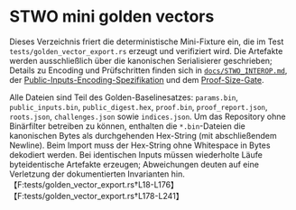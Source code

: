 # STWO mini golden vectors

Dieses Verzeichnis friert die deterministische Mini-Fixture ein, die im Test
`tests/golden_vector_export.rs` erzeugt und verifiziert wird. Die Artefakte
werden ausschließlich über die kanonischen Serialisierer geschrieben; Details
zu Encoding und Prüfschritten finden sich in
[`docs/STWO_INTEROP.md`](../../docs/STWO_INTEROP.md), der
[Public-Inputs-Encoding-Spezifikation](../../docs/PUBLIC_INPUTS_ENCODING.md)
und dem [Proof-Size-Gate](../../docs/PROOF_SIZE_GATE.md).

Alle Dateien sind Teil des Golden-Baselinesatzes: `params.bin`,
`public_inputs.bin`, `public_digest.hex`, `proof.bin`, `proof_report.json`,
`roots.json`, `challenges.json` sowie `indices.json`. Um das Repository ohne
Binärfilter betreiben zu können, enthalten die `*.bin`-Dateien die kanonischen
Bytes als durchgehenden Hex-String (mit abschließendem Newline). Beim Import
muss der Hex-String ohne Whitespace in Bytes dekodiert werden. Bei identischen
Inputs müssen wiederholte Läufe byteidentische Artefakte erzeugen; Abweichungen
deuten auf eine Verletzung der dokumentierten Invarianten hin.【F:tests/golden_vector_export.rs†L18-L176】【F:tests/golden_vector_export.rs†L178-L241】
